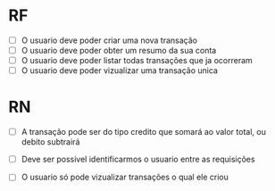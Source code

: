 # RF

- [ ] O usuario deve poder criar uma nova transação
- [ ] O usuario deve poder obter um resumo da sua conta
- [ ] O usuario deve poder listar todas transações que ja ocorreram 
- [ ] O usuario deve poder vizualizar uma transação unica

# RN

- [ ] A transação pode ser do tipo credito que somará ao valor total, ou debito subtrairá
- [ ] Deve ser possivel identificarmos o usuario entre as requisições
- [ ] O usuario só pode vizualizar transações o qual ele criou

